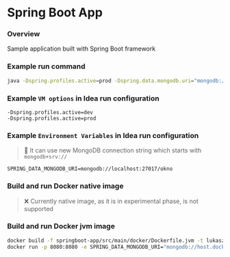 # Spring Boot App

### Overview

Sample application built with Spring Boot framework

### Example run command

```sh
java -Dspring.profiles.active=prod -Dspring.data.mongodb.uri="mongodb://localhost:27017/okno" -jar springboot-app/build/libs/springboot-app-1.0-SNAPSHOT.jar
```

### Example `VM options` in Idea run configuration

```
-Dspring.profiles.active=dev
-Dspring.profiles.active=prod
```

### Example `Environment Variables` in Idea run configuration

> :memo: It can use new MongoDB connection string which starts with `mongodb+srv://`

```
SPRING_DATA_MONGODB_URI=mongodb://localhost:27017/okno
```

### Build and run Docker native image

> :x: Currently native image, as it is in experimental phase, is not supported

### Build and run Docker jvm image

```sh
docker build -f springboot-app/src/main/docker/Dockerfile.jvm -t lukaszjozwiak/springboot-app:jvm springboot-app
docker run -p 8080:8080 -e SPRING_DATA_MONGODB_URI="mongodb://host.docker.internal:27017/okno" lukaszjozwiak/springboot-app:jvm
```
